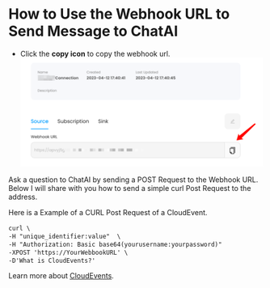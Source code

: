 # **How to Use the Webhook URL to Send Message to ChatAI**

- Click the **copy icon** to copy the webhook url.
   ![](images/getlink.png)

Ask a question to ChatAI by sending a POST Request to the Webhook URL. Below I will share with you how to send a simple curl Post Request to the address.

Here is a Example of a CURL Post Request of a CloudEvent.
```shell
curl \
-H "unique_identifier:value"  \
-H "Authorization: Basic base64(yourusername:yourpassword)"
-XPOST 'https://YourWebbookURL' \
-D'What is CloudEvents?'
```

Learn more about [CloudEvents](https://cloudevents.io).